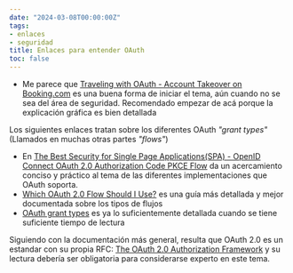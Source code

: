 ```yaml
---
date: "2024-03-08T00:00:00Z"
tags:
- enlaces
- seguridad
title: Enlaces para entender OAuth
toc: false
---
```


* Me parece que [Traveling with OAuth - Account Takeover on Booking.com](https://salt.security/blog/traveling-with-oauth-account-takeover-on-booking-com) es una buena forma de iniciar el tema, aún cuando no se sea del área de seguridad. Recomendado empezar de acá porque la explicación gráfica es bien detallada

Los siguientes enlaces tratan sobre los diferentes OAuth *"grant types"* (Llamados en muchas otras partes *"flows"*)
* En [The Best Security for Single Page Applications(SPA) - OpenID Connect OAuth 2.0 Authorization Code PKCE Flow](https://dev.to/kdhttps/the-best-security-for-single-page-applications-spa-openid-connect-oauth-2-0-authorization-code-pkce-flow-544p) da un acercamiento conciso y práctico al tema de las diferentes implementaciones que OAuth soporta. 
* [Which OAuth 2.0 Flow Should I Use?](https://auth0.com/docs/get-started/authentication-and-authorization-flow/which-oauth-2-0-flow-should-i-use) es una guía más detallada y mejor documentada sobre los tipos de flujos
* [OAuth grant types](https://portswigger.net/web-security/oauth/grant-types) es ya lo suficientemente detallada cuando se tiene suficiente tiempo de lectura

Siguiendo con la documentación más general, resulta que OAuth 2.0 es un estandar con su propia RFC: [The OAuth 2.0 Authorization Framework](https://datatracker.ietf.org/doc/html/rfc6749) y su lectura debería ser obligatoria para considerarse experto en este tema.
